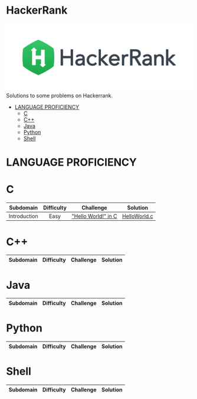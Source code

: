 # HackerRank
[![My hackerrank profile](images/HackerRankLogo.svg)](https://www.hackerrank.com/pr_chandrapraka2)
Solutions to some problems on Hackerrank.

* [LANGUAGE PROFICIENCY](#language-proficiency)
    * [C](#c)
    * [C++](#c++)
    * [Java](#java)
    * [Python](#python)
    * [Shell](#shell)

# LANGUAGE PROFICIENCY
# C

| Subdomain | Difficulty | Challenge | Solution |
|:--:|:--:|:--:|:--:|
| Introduction | Easy | ["Hello World!" in C](https://www.hackerrank.com/challenges/hello-world-c/problem) | [HelloWorld.c](LANGUAGE%20PROFICIENCY/C/Introduction/HelloWorld.c) |

# C++

| Subdomain | Difficulty | Challenge | Solution |
|:--:|:--:|:--:|:--:|

# Java

| Subdomain | Difficulty | Challenge | Solution |
|:--:|:--:|:--:|:--:|

# Python

| Subdomain | Difficulty | Challenge | Solution |
|:--:|:--:|:--:|:--:|

# Shell

| Subdomain | Difficulty | Challenge | Solution |
|:--:|:--:|:--:|:--:|
